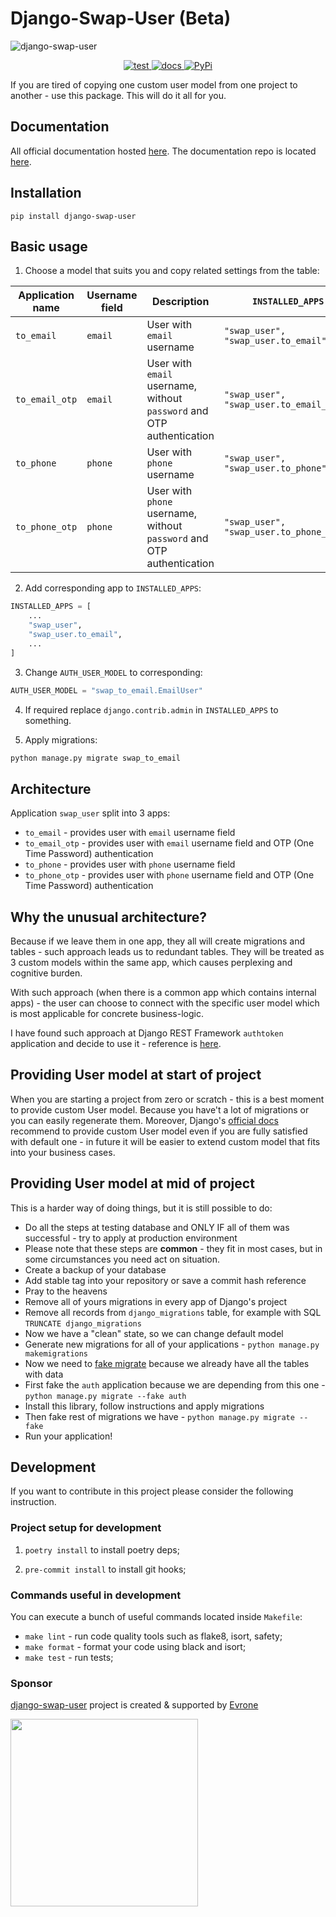 # Django-Swap-User (Beta)
![django-swap-user](https://skonik.github.io/django-swap-user-docs/media/images/django-swap-user.png)
<p align="center">
  <a href="https://github.com/artinnok/django-user-swap/actions/workflows/test.yml">
    <img alt="test" src="https://github.com/artinnok/django-user-swap/actions/workflows/test.yml/badge.svg">
  </a>
  <a href="https://github.com/skonik/django-swap-user-docs/actions/workflows/main.yml">
    <img alt="docs" src="https://github.com/skonik/django-swap-user-docs/actions/workflows/main.yml/badge.svg">
  </a>
  <a href="https://pypi.org/project/django-swap-user/" target="_blank">
    <img src="https://img.shields.io/badge/pypi-v0.9.8-green" alt="PyPi">
  </a>
</p>


If you are tired of copying one custom user model from one project to another - use this package.
This will do it all for you.

## Documentation
All official documentation hosted [here](https://skonik.github.io/django-swap-user-docs/).
The documentation repo is located [here](https://github.com/skonik/django-swap-user-docs).

## Installation
```
pip install django-swap-user
```

## Basic usage
1. Choose a model that suits you and copy related settings from the table:

| Application name | Username field | Description                                                            | `INSTALLED_APPS`                               | `AUTH_USER_MODEL`                      | Replace `django.contrib.admin` to          |
|------------------|----------------|------------------------------------------------------------------------|------------------------------------------------|----------------------------------------|--------------------------------------------|
| `to_email`       | `email`        | User with `email` username                                             | ```"swap_user", "swap_user.to_email",```       | `"swap_to_email.EmailUser"`            | not required                               |                                  
| `to_email_otp`   | `email`        | User with `email` username, without `password` and OTP authentication  | ```"swap_user", "swap_user.to_email_otp",```   | `"swap_to_email_otp.EmailOTPUser"`     | `"swap_user.apps.OTPSiteConfig"`           |
| `to_phone`       | `phone`        | User with `phone` username                                             | ```"swap_user", "swap_user.to_phone",```       | `"swap_to_phone.PhoneUser"`            | not required                               |                                            
| `to_phone_otp`   | `phone`        | User with `phone` username, without `password`  and OTP authentication | ```"swap_user", "swap_user.to_phone_otp",```   | `"swap_to_phone_otp.PhoneOTPUser"`     | `"swap_user.apps.OTPSiteConfig"`           |

2. Add corresponding app to `INSTALLED_APPS`:
```python
INSTALLED_APPS = [
    ...
    "swap_user",
    "swap_user.to_email",
    ...
]
```

3. Change `AUTH_USER_MODEL` to corresponding:
```python
AUTH_USER_MODEL = "swap_to_email.EmailUser"
```

4. If required replace `django.contrib.admin` in `INSTALLED_APPS` to something.

5. Apply migrations:
```bash
python manage.py migrate swap_to_email
```


## Architecture
Application `swap_user` split into 3 apps:
  - `to_email` - provides user with `email` username field
  - `to_email_otp` - provides user with `email` username field and OTP (One Time Password) authentication
  - `to_phone` - provides user with `phone` username field
  - `to_phone_otp` - provides user with `phone` username field and OTP (One Time Password) authentication
  
  
## Why the unusual architecture?
Because if we leave them in one app, they all will create migrations and tables - such approach leads us to redundant tables.
They will be treated as 3 custom models within the same app, which causes perplexing and cognitive burden.

With such approach (when there is a common app which contains internal apps) - the user 
can choose to connect with the specific user model which is most applicable for concrete business-logic. 

I have found such approach at Django REST Framework `authtoken` application and decide to use it - reference is [here](https://github.com/encode/django-rest-framework/tree/master/rest_framework/authtoken).


## Providing User model at start of project
When you are starting a project from zero or scratch - this is a best moment to provide custom User model.
Because you have't a lot of migrations or you can easily regenerate them. Moreover, Django's [official docs](https://docs.djangoproject.com/en/dev/topics/auth/customizing/#using-a-custom-user-model-when-starting-a-project)
recommend to provide custom User model even if you are fully satisfied with default one - in future it will be easier to extend custom model that fits into your business cases.


## Providing User model at mid of project
This is a harder way of doing things, but it is still possible to do:
- Do all the steps at testing database and ONLY IF all of them was successful - try to apply at production environment
- Please note that these steps are **common** - they fit in most cases, but in some circumstances you need act on situation.
- Create a backup of your database
- Add stable tag into your repository or save a commit hash reference
- Pray to the heavens
- Remove all of yours migrations in every app of Django's project
- Remove all records from `django_migrations` table, for example with SQL `TRUNCATE django_migrations`
- Now we have a "clean" state, so we can change default model
- Generate new migrations for all of your applications - `python manage.py makemigrations` 
- Now we need to [fake migrate](https://docs.djangoproject.com/en/4.0/ref/django-admin/#cmdoption-migrate-fake) because we already have all the tables with data
- First fake the `auth` application because we are depending from this one - `python manage.py migrate --fake auth`
- Install this library, follow instructions and apply migrations
- Then fake rest of migrations we have - `python manage.py migrate --fake`
- Run your application!


## Development
If you want to contribute in this project please consider the following instruction.

### Project setup for development

1. `poetry install` to install poetry deps;

2. `pre-commit install` to install git hooks;


### Commands useful in development
You can execute a bunch of useful commands located inside `Makefile`:

* `make lint` - run code quality tools such as flake8, isort, safety;
* `make format` - format your code using black and isort;
* `make test` - run tests;


### Sponsor
[django-swap-user](https://evrone.com/django-swap-user?utm_source=github&utm_medium=django-swap-user) project is created & supported by [Evrone](https://evrone.com?utm_source=github&utm_medium=django-swap-user)

[<img src="https://evrone.com/logo/evrone-sponsored-logo.png" width=300>](https://evrone.com?utm_source=github&utm_medium=python-guidelines)

